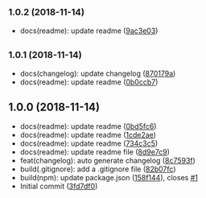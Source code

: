 ## <small>1.0.2 (2018-11-14)</small>

* docs(readme): update readme ([9ac3e03](https://github.com/zhongsp/git-commit-to-changelog/commit/9ac3e03))



## <small>1.0.1 (2018-11-14)</small>

* docs(changelog): update changelog ([870179a](https://github.com/zhongsp/git-commit-to-changelog/commit/870179a))
* docs(readme): update readme ([0b0ccb7](https://github.com/zhongsp/git-commit-to-changelog/commit/0b0ccb7))



## 1.0.0 (2018-11-14)

* docs(readme): update readme ([0bd5fc6](https://github.com/zhongsp/git-commit-to-changelog/commit/0bd5fc6))
* docs(readme): update readme ([1cde2ae](https://github.com/zhongsp/git-commit-to-changelog/commit/1cde2ae))
* docs(readme): update readme ([734c3c5](https://github.com/zhongsp/git-commit-to-changelog/commit/734c3c5))
* docs(readme): update readme file ([8d9e7c9](https://github.com/zhongsp/git-commit-to-changelog/commit/8d9e7c9))
* feat(changelog): auto generate changelog ([8c7593f](https://github.com/zhongsp/git-commit-to-changelog/commit/8c7593f))
* build(.gitignore): add a .gitignore file ([82b07fc](https://github.com/zhongsp/git-commit-to-changelog/commit/82b07fc))
* build(npm): update package.json ([158f144](https://github.com/zhongsp/git-commit-to-changelog/commit/158f144)), closes [#1](https://github.com/zhongsp/git-commit-to-changelog/issues/1)
* Initial commit ([3fd7df0](https://github.com/zhongsp/git-commit-to-changelog/commit/3fd7df0))



